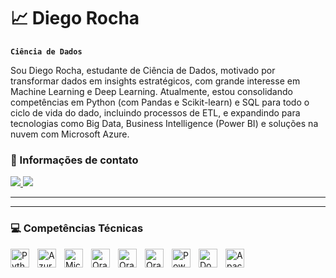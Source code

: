 # 📈 Diego Rocha

**`Ciência de Dados`**

Sou Diego Rocha, estudante de Ciência de Dados, motivado por transformar dados em insights estratégicos, com grande interesse em Machine Learning e Deep Learning. Atualmente, estou consolidando competências em Python (com Pandas e Scikit-learn) e SQL para todo o ciclo de vida do dado, incluindo processos de ETL, e expandindo para tecnologias como Big Data, Business Intelligence (Power BI) e soluções na nuvem com Microsoft Azure.

### 📩 Informações de contato

<p align="left">
  <a href="mailto:diegoarocha1369@gmail.com">
    <img src="https://img.shields.io/badge/Gmail-D14836?style=for-the-badge&logo=gmail&logoColor=white" target="_blank">
  </a>
  <a href="https://www.linkedin.com/in/diego-augusto-rocha/" 
  target="_blank">
    <img src="https://img.shields.io/badge/-LinkedIn-%230077B5?style=for-the-badge&logo=linkedin&logoColor=white" target="_blank">
  </a>
</p>

---

---

### 💻 Competências Técnicas

<img 
    align="left" 
    alt="Python" 
    title="Python"
    width="30px" 
    style="padding-right: 10px;" 
    src="https://cdn.jsdelivr.net/gh/devicons/devicon@latest/icons/python/python-original.svg" 
/>
<img 
    align="left" 
    alt="Azure SQL" 
    title="Azure SQL"
    width="30px" 
    style="padding-right: 10px;" 
    src="https://cdn.jsdelivr.net/gh/devicons/devicon@latest/icons/azuresqldatabase/azuresqldatabase-original.svg" 
/>
<img 
    align="left" 
    alt="Microsoft Azured" 
    title="Microsoft Azure"
    width="30px" 
    style="padding-right: 10px;" 
    src="https://cdn.jsdelivr.net/gh/devicons/devicon@latest/icons/azure/azure-original.svg" 
/>
<img 
    align="left" 
    alt="Oracle SQL Developer" 
    title="Oracle SQL Developer"
    width="30px" 
    style="padding-right: 10px;" 
    src="https://cdn.jsdelivr.net/gh/devicons/devicon@latest/icons/sqldeveloper/sqldeveloper-original.svg"     
/>
<img 
    align="left" 
    alt="Oracle Data Modeler" 
    title="Oracle Data Modeler"
    width="30px" 
    style="padding-right: 10px;" 
    src="https://camo.githubusercontent.com/1f69f896ec9799f7528da3cd4b758c7395f986b8b1ec08d7ec48b0cfe1a90f6c/68747470733a2f2f7777772e6f7261636c652e636f6d2f612f6f636f6d2f696d672f73716c2d64646d2e737667"    
/>
<img 
    align="left" 
    alt="Oracle Cloud" 
    title="Oracle Cloud"
    width="30px" 
    style="padding-right: 10px;" 
    src="https://cdn.jsdelivr.net/gh/devicons/devicon@latest/icons/oracle/oracle-original.svg" 
/>
<img 
    align="left" 
    alt="Power BI" 
    title="Power BI"
    width="30px" 
    style="padding-right: 10px;" 
    src="https://upload.wikimedia.org/wikipedia/commons/c/cf/New_Power_BI_Logo.svg" 
/>
<img 
    align="left" 
    alt="Docker" 
    title="Docker"
    width="30px" 
    style="padding-right: 10px;" 
    src="https://cdn.jsdelivr.net/gh/devicons/devicon@latest/icons/docker/docker-original.svg" 
/>
<img 
    align="left" 
    alt="Apache Airflow" 
    title="Apache Airflow"
    width="30px" 
    style="padding-right: 10px;" 
    src="https://cdn.jsdelivr.net/gh/devicons/devicon@latest/icons/apacheairflow/apacheairflow-original.svg" 
/>

<br/>
<br/>
